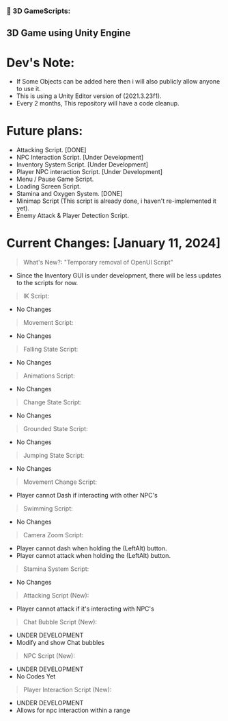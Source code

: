 ### 🔨 3D GameScripts:
3D Game using Unity Engine
---

<h1>Dev's Note:</h1>

- If Some Objects can be added here then i will also publicly allow anyone to use it.
- This is using a Unity Editor version of (2021.3.23f1).
- Every 2 months, This repository will have a code cleanup.

<h1>Future plans:</h1>

- Attacking Script. [DONE]
- NPC Interaction Script. [Under Development]
- Inventory System Script. [Under Development]
- Player NPC interaction Script. [Under Development]
- Menu / Pause Game Script.
- Loading Screen Script.
- Stamina and Oxygen System. [DONE]
- Minimap Script (This script is already done, i haven't re-implemented it yet).
- Enemy Attack & Player Detection Script.

<h1>Current Changes: [January 11, 2024]</h1>

> What's New?: "Temporary removal of OpenUI Script"
- Since the Inventory GUI is under development, there will be less updates to the scripts for now.

> IK Script:
- No Changes
  
> Movement Script:
- No Changes

> Falling State Script:
- No Changes

> Animations Script:
- No Changes

> Change State Script:
- No Changes

> Grounded State Script:
- No Changes

> Jumping State Script:
- No Changes

> Movement Change Script:
- Player cannot Dash if interacting with other NPC's

> Swimming Script:
- No Changes

> Camera Zoom Script:
- Player cannot dash when holding the (LeftAlt) button.
- Player cannot attack when holding the (LeftAlt) button.

> Stamina System Script:
- No Changes

> Attacking Script (New):
- Player cannot attack if it's interacting with NPC's

> Chat Bubble Script (New):
- UNDER DEVELOPMENT
- Modify and show Chat bubbles

> NPC Script (New):
- UNDER DEVELOPMENT
- No Codes Yet

> Player Interaction Script (New):
- UNDER DEVELOPMENT
- Allows for npc interaction within a range
